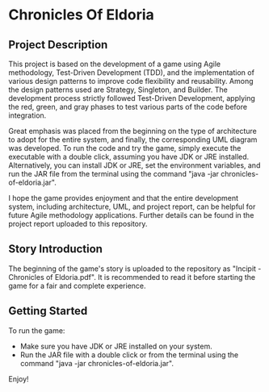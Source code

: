 # Chronicles Of Eldoria
## Project Description

This project is based on the development of a game using Agile methodology, Test-Driven Development (TDD), and the implementation of various design patterns to improve code flexibility and reusability. Among the design patterns used are Strategy, Singleton, and Builder. The development process strictly followed Test-Driven Development, applying the red, green, and gray phases to test various parts of the code before integration.

Great emphasis was placed from the beginning on the type of architecture to adopt for the entire system, and finally, the corresponding UML diagram was developed. To run the code and try the game, simply execute the executable with a double click, assuming you have JDK or JRE installed. Alternatively, you can install JDK or JRE, set the environment variables, and run the JAR file from the terminal using the command "java -jar chronicles-of-eldoria.jar".

I hope the game provides enjoyment and that the entire development system, including architecture, UML, and project report, can be helpful for future Agile methodology applications. Further details can be found in the project report uploaded to this repository.

## Story Introduction

The beginning of the game's story is uploaded to the repository as "Incipit - Chronicles of Eldoria.pdf". It is recommended to read it before starting the game for a fair and complete experience.

## Getting Started

To run the game:
- Make sure you have JDK or JRE installed on your system.
- Run the JAR file with a double click or from the terminal using the command "java -jar chronicles-of-eldoria.jar".

Enjoy!
